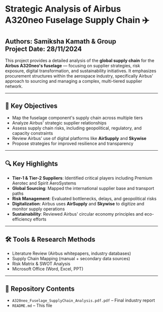 # Strategic Analysis of Airbus A320neo Fuselage Supply Chain ✈️

**Authors:** Samiksha Kamath & Group  
**Project Date:** 28/11/2024
---

This project provides a detailed analysis of the **global supply chain** for the **Airbus A320neo's fuselage** — focusing on supplier strategies, risk exposure, digital transformation, and sustainability initiatives. It emphasizes procurement structures within the aerospace industry, specifically Airbus’ approach to sourcing and managing a complex, multi-tiered supplier network.

---

## 📌 Key Objectives

- Map the fuselage component's supply chain across multiple tiers  
- Analyze Airbus' strategic supplier relationships  
- Assess supply chain risks, including geopolitical, regulatory, and capacity constraints  
- Review Airbus' use of digital platforms like **AirSupply** and **Skywise**  
- Propose strategies for improved resilience and transparency

---

## 🔍 Key Highlights

- **Tier-1 & Tier-2 Suppliers**: Identified critical players including Premium Aerotec and Spirit AeroSystems  
- **Global Sourcing**: Mapped the international supplier base and transport paths  
- **Risk Management**: Evaluated bottlenecks, delays, and geopolitical risks  
- **Digitalization**: Airbus uses **AirSupply** and **Skywise** to digitize and monitor supply operations  
- **Sustainability**: Reviewed Airbus' circular economy principles and eco-efficiency efforts

---

## 🛠 Tools & Research Methods

- Literature Review (Airbus whitepapers, industry databases)  
- Supply Chain Mapping (manual + secondary data sources)  
- Risk Matrix & SWOT Analysis  
- Microsoft Office (Word, Excel, PPT)

---

## 📂 Repository Contents

- `A320neo_Fuselage_SupplyChain_Analysis.pdf.pdf` – Final industry report  
- `README.md` – This file  


